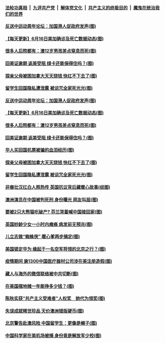 ####  [法轮功真相](../../../../basic/blob/master/README.md?t=06170531) &nbsp;|&nbsp; [九评共产党](../../../../9ping.md/blob/master/README.md?t=06170531) &nbsp;|&nbsp; [解体党文化](../../../../jtdwh.md/blob/master/README.md?t=06170531)  &nbsp;|&nbsp; [共产主义的终极目的](../../../../gczydzjmd.md/blob/master/README.md?t=06170531) &nbsp;|&nbsp; [魔鬼在统治我们的世界](../../../../mgztzwmdsj.md/blob/master/README.md?t=06170531) 

#### [反送中运动周年论坛：加国港人促政府发声(图)](../pages/p3/936767.md?t=06170531) 

#### [【每天更新】6月16日美加确诊及死亡数据动态(图)](../pages/p3/935173.md?t=06170531) 

#### [很多人后院都有：澳12岁男孩差点窒息而死(图)](../pages/p3/936750.md?t=06170531) 

#### [回美证逾期 返美受阻 绿卡还能保得住吗？(图)](../pages/p3/936739.md?t=06170531) 

#### [探亲父母被困加拿大天天烧钱 快扛不下去了(图)](../pages/p3/936670.md?t=06170531) 

#### [留学生回国隐私遭泄露 被诅咒全家死光光(图)](../pages/p3/936666.md?t=06170531) 

#### [反送中运动周年论坛：加国港人促政府发声(图)](../pages/p3/936767.md?t=06170531) 

#### [【每天更新】6月16日美加确诊及死亡数据动态(图)](../pages/p3/935173.md?t=06170531) 

#### [很多人后院都有：澳12岁男孩差点窒息而死(图)](../pages/p3/936750.md?t=06170531) 

#### [回美证逾期 返美受阻 绿卡还能保得住吗？(图)](../pages/p3/936739.md?t=06170531) 

#### [华人买回国机票被骗的血泪经历(图)](../pages/p3/936676.md?t=06170531) 

#### [探亲父母被困加拿大天天烧钱 快扛不下去了(图)](../pages/p3/936670.md?t=06170531) 

#### [留学生回国隐私遭泄露 被诅咒全家死光光(图)](../pages/p3/936666.md?t=06170531) 

#### [非裔壮汉扛白人照热传 英国抗议背后藏暖心故事(组图)](../pages/p3/936660.md?t=06170531) 

#### [澳洲演员在中国被判死刑 身份曝光 网友叫屈(图)](../pages/p3/936566.md?t=06170531) 

#### [要被2只大熊猫吃破产? 芬兰哭着喊中国接回家(图)](../pages/p3/936456.md?t=06170531) 

#### [英国妙龄少女一小时内瘫痪 病发前无预兆(图)](../pages/p3/936559.md?t=06170531) 

#### [儿立志做“蜘蛛侠” 暖心爹两步搞定(图)](../pages/p3/936497.md?t=06170531) 

#### [美国锁定华为 缘起于一名空军将领的北京之行？(图)](../pages/p3/936464.md?t=06170531) 

#### [疫情期间 逾1300中国医疗器材公司涉在美注册造假(图)](../pages/p3/936463.md?t=06170531) 

#### [藏人与海外的微信联络被中共切断(图)](../pages/p3/936459.md?t=06170531) 

#### [在美国摆地摊一年能挣多少钱？(图)](../pages/p3/936457.md?t=06170531) 

#### [陈秋实获“共产主义受难者”人权奖　她代为领奖(图)](../pages/p3/936455.md?t=06170531) 

#### [失误成就稀世珍品 天价澳洲错版硬币(图)](../pages/p3/936364.md?t=06170531) 

#### [北京警告赴澳风险 中国留学生：更像是幌子(图)](../pages/p3/936341.md?t=06170531) 

#### [中国科学家在美机场被捕 身份竟是解放军少校(图)](../pages/p3/936370.md?t=06170531) 

